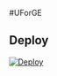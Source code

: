 #UForGE

## Deploy
[![Deploy](https://www.herokucdn.com/deploy/button.svg)](https://github.com/UforgeTeam/HEROKUUP)
